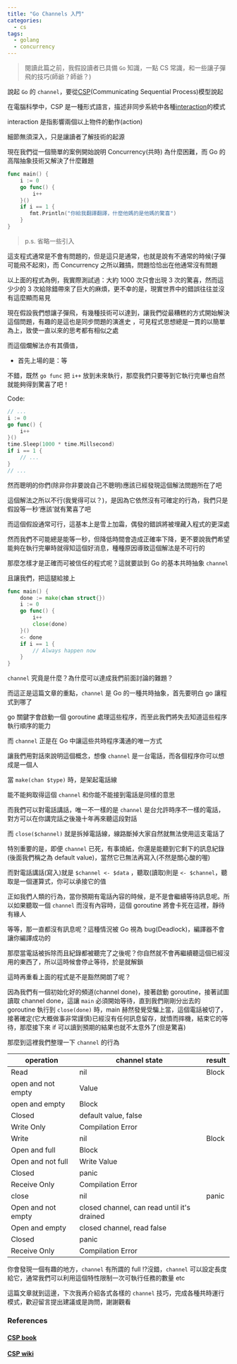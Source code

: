 ```yaml
---
title: "Go Channels 入門"
categories:
  - cs
tags:
  - golang
  - concurrency
---
```


> 閱讀此篇之前，我假設讀者已具備 `Go` 知識，一點 CS 常識，和一些讓子彈飛的技巧(師爺？師爺？)

說起 `Go` 的 `channel`，要從[CSP](http://www.usingcsp.com/cspbook.pdf)(Communicating Sequential Process)模型說起

在電腦科學中，CSP 是一種形式語言，描述非同步系統中各種[interaction](https://en.wikipedia.org/wiki/Interaction)的模式

interaction 是指影響兩個以上物件的動作(action)

細節無須深入，只是讓讀者了解技術的起源

現在我們從一個簡單的案例開始說明 Concurrency(共時) 為什麼困難，而 Go 的高階抽象技術又解決了什麼難題

```go
func main() {
    i := 0
    go func() {
        i++
    }()
    if i == 1 {
       fmt.Println("你給我翻譯翻譯，什麼他媽的是他媽的驚喜")
    }
}
```

> p.s. 省略一些引入

這支程式通常是不會有問題的，但是這只是通常，也就是說有不通常的時候(子彈可能飛不起來)，而 Concurrency 之所以難搞，問題恰恰出在他通常沒有問題

以上面的程式為例，我實際測試過：大約 1000 次只會出現 3 次的驚喜，然而這少少的 3 次給除錯帶來了巨大的麻煩，更不幸的是，現實世界中的錯誤往往並沒有這麼顯而易見

現在假設我們想讓子彈飛，有幾種技術可以達到，讓我們從最糟糕的方式開始解決這個問題，有趣的是這也是同步問題的演進史
，可見程式思想總是一貫的以簡單為上，致使一直以來的思考都有相似之處

而這個爛解法亦有其價值，

- 首先上場的是：等

不錯，既然 `go func` 把 `i++` 放到未來執行，那麼我們只要等到它執行完畢也自然就能夠得到驚喜了吧！

Code:

```go
// ...
i := 0
go func() {
    i++
}()
time.Sleep(1000 * time.Millsecond)
if i == 1 {
    // ...
}
// ...
```

然而聰明的你們(除非你非要說自己不聰明)應該已經發現這個解法問題所在了吧

這個解法之所以不行(我覺得可以？)，是因為它依然沒有可確定的行為，我們只是假設等一秒‘應該’就有驚喜了吧

而這個假設通常可行，這基本上是雪上加霜，偶發的錯誤將被埋藏入程式的更深處

然而我們不可能總是能等一秒，但降低時間會造成正確率下降，更不要說我們希望能夠在執行完畢時就得知這個好消息，種種原因導致這個解法是不可行的

那麼怎樣才是正確而可被信任的程式呢？這就要談到 Go 的基本共時抽象 `channel`

且讓我們，把這腿給接上

```go
func main() {
    done := make(chan struct{})
    i := 0
    go func() {
        i++
        close(done)
    }()
    <- done
    if i == 1 {
        // Always happen now
    }
}
```

`channel` 究竟是什麼？為什麼可以達成我們前面討論的難題？

而這正是這篇文章的重點，`channel` 是 Go 的一種共時抽象，首先要明白 go 讓程式到哪了

go 關鍵字會啟動一個 goroutine 處理這些程序，而至此我們將失去知道這些程序執行順序的能力

而 `channel` 正是在 Go 中讓這些共時程序溝通的唯一方式

讓我們用對話來說明這個概念，想像 `channel` 是一台電話，而各個程序你可以想成是一個人

當 `make(chan $type)` 時，是架起電話線

能不能夠取得這個 `channel` 和你能不能接到電話是同樣的意思

而我們可以對電話講話，唯一不一樣的是 `channel` 是台允許時序不一樣的電話，對方可以在你講完話之後幾十年再來聽這段對話

而 `close($channel)` 就是拆掉電話線，線路斷掉大家自然就無法使用這支電話了

特別重要的是，即便 `channel` 已死，有事燒紙，你還是能聽到它剩下的訊息紀錄(後面我們稱之為 default value)，當然它已無法再寫入(不然是關心酸的喔)

而對電話講話(寫入)就是 `$channel <- $data` ，聽取(讀取)則是 `<- $channel`，聽取是一個運算式，你可以承接它的值

正如我們人類的行為，當你預期有電話內容的時候，是不是會繼續等待訊息呢。所以如果聽取一個 `channel` 而沒有內容時，這個 goroutine 將會卡死在這裡，靜待有緣人

等等，那一直都沒有訊息呢？這種情況被 Go 視為 bug(Deadlock)，編譯器不會讓你編譯成功的

那麼當電話被拆除而且紀錄都被聽完了之後呢？你自然就不會再繼續聽這個已經沒用的東西了，所以這時候會停止等待，於是就解鎖

這時再重看上面的程式是不是豁然開朗了呢？

因為我們有一個初始化好的頻道(channel done)，接著啟動 goroutine，接著試圖讀取 channel done，這讓 `main` 必須開始等待，直到我們剛剛分出去的 goroutine 執行到 `close(done)` 時，main 赫然發覺受騙上當，這個電話被切了，接著確定(它大概做事非常謹慎)已經沒有任何訊息留存，就憤而摔機，結束它的等待，那麼接下來 if 可以讀到預期的結果也就不太意外了(但是驚喜)

那麼到這裡我們整理一下 `channel` 的行為

| operation          | channel state                               | result |
| ------------------ | ------------------------------------------- | ------ |
| Read               | nil                                         | Block  |
| open and not empty | Value                                       |
| open and empty     | Block                                       |
| Closed             | default value, false                        |
| Write Only         | Compilation Error                           |
| Write              | nil                                         | Block  |
| Open and full      | Block                                       |
| Open and not full  | Write Value                                 |
| Closed             | panic                                       |
| Receive Only       | Compilation Error                           |
| close              | nil                                         | panic  |
| Open and not empty | closed channel, can read until it's drained |
| Open and empty     | closed channel, read false                  |
| Closed             | panic                                       |
| Receive Only       | Compilation Error                           |

你會發現一個有趣的地方，`channel` 有所謂的 full !?沒錯，`channel` 可以設定長度給它，通常我們可以利用這個特性限制一次可執行任務的數量 etc

這篇文章就到這邊，下次我再介紹各式各樣的 `channel` 技巧，完成各種共時運行模式，歡迎留言提出建議或是詢問，謝謝觀看

### References

#### [CSP book](http://www.usingcsp.com/cspbook.pdf)

#### [CSP wiki](https://en.wikipedia.org/wiki/Communicating_sequential_processes)
